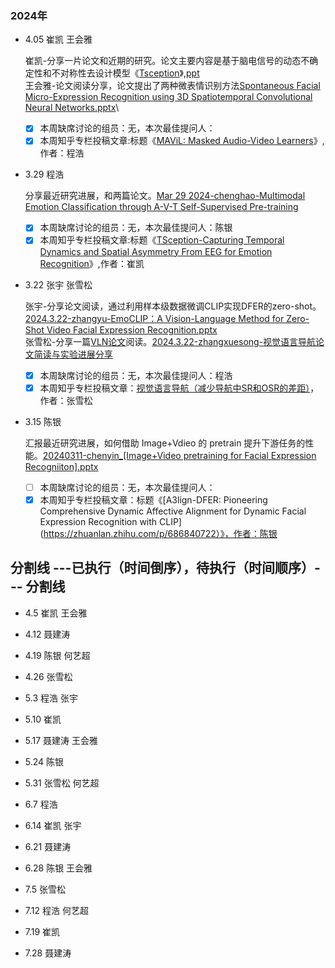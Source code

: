 
### 2024年
- 4.05	崔凯 王会雅
  
  崔凯-分享一片论文和近期的研究。论文主要内容是基于脑电信号的动态不确定性和不对称性去设计模型《[Tsception](https://ieeexplore.ieee.org/stamp/stamp.jsp?arnumber=9762054)》,[ppt](https://docs.google.com/presentation/d/13yxf6I43vWx6IluOKf6ajXWniQ4kv8PR/edit#slide=id.p1)\
  王会雅-论文阅读分享，论文提出了两种微表情识别方法[Spontaneous Facial Micro-Expression Recognition using 3D Spatiotemporal Convolutional Neural Networks.pptx](https://docs.google.com/presentation/d/1RBOgZlIXfQcFfM_vkYdd4FZUIF1F8ob6/edit?usp=sharing&ouid=100119374058456879934&rtpof=true&sd=true)\

  - [x] 本周缺席讨论的组员：无，本次最佳提问人：
  - [x] 本周知乎专栏投稿文章:标题《[MAViL: Masked Audio-Video Learners](https://zhuanlan.zhihu.com/p/690067209)》,作者：程浩

- 3.29	程浩
  
  分享最近研究进展，和两篇论文。[Mar 29 2024-chenghao-Multimodal Emotion Classification through A-V-T Self-Supervised Pre-training](https://docs.google.com/presentation/d/1BCs9gJBQT6WDJNJvgFemcnAdVXwj420-/edit#slide=id.p1)
  - [x] 本周缺席讨论的组员：无，本次最佳提问人：陈银
  - [x] 本周知乎专栏投稿文章:标题《[TSception-Capturing Temporal Dynamics and Spatial Asymmetry From EEG for Emotion Recognition](https://zhuanlan.zhihu.com/p/689915437)》,作者：崔凯

- 3.22	张宇  张雪松

   张宇-分享论文阅读，通过利用样本级数据微调CLIP实现DFER的zero-shot。[2024.3.22-zhangyu-EmoCLIP：A Vision-Language Method for Zero-Shot Video Facial Expression Recognition.pptx](https://docs.google.com/presentation/d/1975ZbUKVx5SspaQMcvliktTzeW3Oj72H/edit#slide=id.p19)\
   张雪松-分享一篇[VLN论文](https://zhuanlan.zhihu.com/p/687858582)阅读。[2024.3.22-zhangxuesong-视觉语言导航论文简读与实验进展分享](https://docs.google.com/presentation/d/11n3r1AjDne3mC-SHHOa5dtCaxiVamIoD/edit#slide=id.p10)
  - [x] 本周缺席讨论的组员：无，本次最佳提问人：程浩
  - [x] 本周知乎专栏投稿文章：[视觉语言导航（减少导航中SR和OSR的差距）](https://zhuanlan.zhihu.com/p/687858582)，作者：张雪松
 
- 3.15	陈银

  汇报最近研究进展，如何借助 Image+Vdieo 的 pretrain 提升下游任务的性能。[20240311-chenyin_[Image+Video pretraining for Facial Expression Recogniiton].pptx](https://docs.google.com/presentation/d/1Dz8lLmPg-xF-MkoRCYIs4Ug-gJk4tDBm/edit#slide=id.p23)
  - [ ] 本周缺席讨论的组员：无，本次最佳提问人：
  - [x] 本周知乎专栏投稿文章：标题《[A3lign-DFER: Pioneering Comprehensive Dynamic Affective Alignment for Dynamic Facial Expression Recognition with CLIP](https://zhuanlan.zhihu.com/p/686840722）》，作者：陈银
        
分割线 ---已执行（时间倒序），待执行（时间顺序）--- 分割线
---

-  4.5	崔凯	王会雅
  
-  4.12	聂建涛
  
-  4.19	陈银	何艺超
  
-  4.26	张雪松
  
-  5.3	程浩	张宇
  
-  5.10 崔凯
  
-  5.17	聂建涛	王会雅
  
-  5.24	陈银

  
-  5.31	张雪松	何艺超

  
-  6.7	程浩
  
-  6.14	崔凯	张宇
  
-  6.21	聂建涛
  
-  6.28	陈银	王会雅
  
-  7.5	张雪松
  
-  7.12	程浩	何艺超
  
-  7.19	崔凯
  
-  7.28	聂建涛	 
